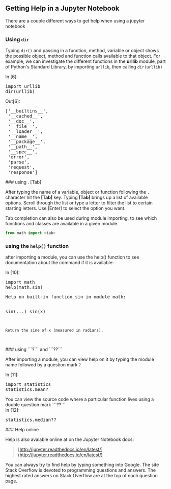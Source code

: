 
## Getting Help in a Jupyter Notebook
There are a couple different ways to get help when using a jupyter notebook
### Using ```dir```
Typing ```dir()``` and passing in a function, method, variable or object shows the possible object, method and function calls available to that object. For example, we can investigate the different functions in the **urllib** module, part of Python's Standard Library, by importing ```urllib```, then calling ```dir(urllib)```
<div class="cell border-box-sizing code_cell rendered">
<div class="input">
<div class="prompt input_prompt">In&nbsp;[6]:</div>
<div class="inner_cell">
    <div class="input_area">
<div class=" highlight hl-ipython3"><pre><span></span><span class="kn">import</span> <span class="nn">urllib</span>
<span class="nb">dir</span><span class="p">(</span><span class="n">urllib</span><span class="p">)</span>
</pre></div>

</div>
</div>
</div>

<div class="output_wrapper">
<div class="output">


<div class="output_area">

<div class="prompt output_prompt">Out[6]:</div>




<div class="output_text output_subarea output_execute_result">
<pre>[&#39;__builtins__&#39;,
 &#39;__cached__&#39;,
 &#39;__doc__&#39;,
 &#39;__file__&#39;,
 &#39;__loader__&#39;,
 &#39;__name__&#39;,
 &#39;__package__&#39;,
 &#39;__path__&#39;,
 &#39;__spec__&#39;,
 &#39;error&#39;,
 &#39;parse&#39;,
 &#39;request&#39;,
 &#39;response&#39;]</pre>
</div>

</div>

</div>
</div>

</div>
### using . [Tab]

After typing the name of a variable, object or function following the ```.``` character hit the **[Tab]** key. Typing **[Tab]** brings up a list of available options. Scroll through the list or type a letter to filter the list to certain starting letters. Use [Enter] to select the option you want.

Tab completion can also be used during module importing, to see which functions and classes are available in a given module.
```python
from math import <tab>
```
### using the ```help()``` function

after importing a module, you can use the help() function to see documentation about the command if it is available:
<div class="cell border-box-sizing code_cell rendered">
<div class="input">
<div class="prompt input_prompt">In&nbsp;[10]:</div>
<div class="inner_cell">
    <div class="input_area">
<div class=" highlight hl-ipython3"><pre><span></span><span class="kn">import</span> <span class="nn">math</span>
<span class="n">help</span><span class="p">(</span><span class="n">math</span><span class="o">.</span><span class="n">sin</span><span class="p">)</span>
</pre></div>

</div>
</div>
</div>

<div class="output_wrapper">
<div class="output">


<div class="output_area">

<div class="prompt"></div>


<div class="output_subarea output_stream output_stdout output_text">
<pre>Help on built-in function sin in module math:

sin(...)
    sin(x)
    
    Return the sine of x (measured in radians).

</pre>
</div>
</div>

</div>
</div>

</div>
### using ```?``` and ```??```

After importing a module, you can view help on it by typing the module name followed by a question mark ```?```
<div class="cell border-box-sizing code_cell rendered">
<div class="input">
<div class="prompt input_prompt">In&nbsp;[11]:</div>
<div class="inner_cell">
    <div class="input_area">
<div class=" highlight hl-ipython3"><pre><span></span><span class="kn">import</span> <span class="nn">statistics</span>
statistics.mean<span class="o">?</span>
</pre></div>

</div>
</div>
</div>

</div>
You can view the source code where a particular function lives using a double question mark ```??```
<div class="cell border-box-sizing code_cell rendered">
<div class="input">
<div class="prompt input_prompt">In&nbsp;[12]:</div>
<div class="inner_cell">
    <div class="input_area">
<div class=" highlight hl-ipython3"><pre><span></span>statistics.median<span class="o">??</span>
</pre></div>

</div>
</div>
</div>

</div>
### Help online

Help is also avaiable online at on the Jupyter Notebook docs:

 > [http://jupyter.readthedocs.io/en/latest/](http://jupyter.readthedocs.io/en/latest/)

You can always try to find help by typing something into Google. The site Stack Overflow is devoted to programming questions and answers. The highest rated answers on Stack Overflow are at the top of each question page.
 

